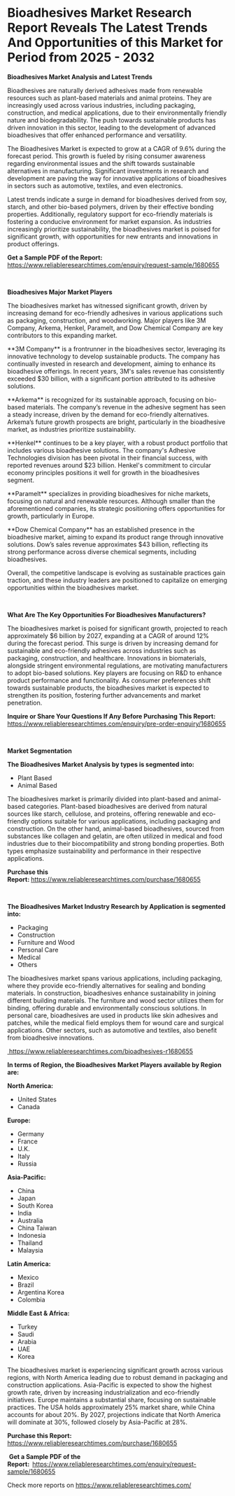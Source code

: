 <p><h1>Bioadhesives Market Research Report Reveals The Latest Trends And Opportunities of this Market for Period from 2025 - 2032</h1></p><p><strong>Bioadhesives Market Analysis and Latest Trends</strong></p>
<p><p>Bioadhesives are naturally derived adhesives made from renewable resources such as plant-based materials and animal proteins. They are increasingly used across various industries, including packaging, construction, and medical applications, due to their environmentally friendly nature and biodegradability. The push towards sustainable products has driven innovation in this sector, leading to the development of advanced bioadhesives that offer enhanced performance and versatility.</p><p>The Bioadhesives Market is expected to grow at a CAGR of 9.6% during the forecast period. This growth is fueled by rising consumer awareness regarding environmental issues and the shift towards sustainable alternatives in manufacturing. Significant investments in research and development are paving the way for innovative applications of bioadhesives in sectors such as automotive, textiles, and even electronics.</p><p>Latest trends indicate a surge in demand for bioadhesives derived from soy, starch, and other bio-based polymers, driven by their effective bonding properties. Additionally, regulatory support for eco-friendly materials is fostering a conducive environment for market expansion. As industries increasingly prioritize sustainability, the bioadhesives market is poised for significant growth, with opportunities for new entrants and innovations in product offerings.</p></p>
<p><strong>Get a Sample PDF of the Report:&nbsp;</strong> <a href="https://www.reliableresearchtimes.com/enquiry/request-sample/1680655?utm_campaign=3034&utm_medium=2&utm_source=Github&utm_content=ia&utm_term=01042025&utm_id=bioadhesives">https://www.reliableresearchtimes.com/enquiry/request-sample/1680655</a></p>
<p>&nbsp;</p>
<p><strong>Bioadhesives Major Market Players</strong></p>
<p><p>The bioadhesives market has witnessed significant growth, driven by increasing demand for eco-friendly adhesives in various applications such as packaging, construction, and woodworking. Major players like 3M Company, Arkema, Henkel, Paramelt, and Dow Chemical Company are key contributors to this expanding market.</p><p>**3M Company** is a frontrunner in the bioadhesives sector, leveraging its innovative technology to develop sustainable products. The company has continually invested in research and development, aiming to enhance its bioadhesive offerings. In recent years, 3M's sales revenue has consistently exceeded $30 billion, with a significant portion attributed to its adhesive solutions.</p><p>**Arkema** is recognized for its sustainable approach, focusing on bio-based materials. The company’s revenue in the adhesive segment has seen a steady increase, driven by the demand for eco-friendly alternatives. Arkema’s future growth prospects are bright, particularly in the bioadhesive market, as industries prioritize sustainability.</p><p>**Henkel** continues to be a key player, with a robust product portfolio that includes various bioadhesive solutions. The company's Adhesive Technologies division has been pivotal in their financial success, with reported revenues around $23 billion. Henkel's commitment to circular economy principles positions it well for growth in the bioadhesives segment.</p><p>**Paramelt** specializes in providing bioadhesives for niche markets, focusing on natural and renewable resources. Although smaller than the aforementioned companies, its strategic positioning offers opportunities for growth, particularly in Europe.</p><p>**Dow Chemical Company** has an established presence in the bioadhesive market, aiming to expand its product range through innovative solutions. Dow’s sales revenue approximates $43 billion, reflecting its strong performance across diverse chemical segments, including bioadhesives.</p><p>Overall, the competitive landscape is evolving as sustainable practices gain traction, and these industry leaders are positioned to capitalize on emerging opportunities within the bioadhesives market.</p></p>
<p>&nbsp;</p>
<p><strong>What Are The Key Opportunities For Bioadhesives Manufacturers?</strong></p>
<p><p>The bioadhesives market is poised for significant growth, projected to reach approximately $6 billion by 2027, expanding at a CAGR of around 12% during the forecast period. This surge is driven by increasing demand for sustainable and eco-friendly adhesives across industries such as packaging, construction, and healthcare. Innovations in biomaterials, alongside stringent environmental regulations, are motivating manufacturers to adopt bio-based solutions. Key players are focusing on R&D to enhance product performance and functionality. As consumer preferences shift towards sustainable products, the bioadhesives market is expected to strengthen its position, fostering further advancements and market penetration.</p></p>
<p><strong>Inquire or Share Your Questions If Any Before Purchasing This Report:</strong> <a href="https://www.reliableresearchtimes.com/enquiry/pre-order-enquiry/1680655?utm_campaign=3034&utm_medium=2&utm_source=Github&utm_content=ia&utm_term=01042025&utm_id=bioadhesives">https://www.reliableresearchtimes.com/enquiry/pre-order-enquiry/1680655</a></p>
<p>&nbsp;</p>
<p><strong>Market Segmentation</strong></p>
<p><strong>The Bioadhesives Market Analysis by types is segmented into:</strong></p>
<p><ul><li>Plant Based</li><li>Animal Based</li></ul></p>
<p><p>The bioadhesives market is primarily divided into plant-based and animal-based categories. Plant-based bioadhesives are derived from natural sources like starch, cellulose, and proteins, offering renewable and eco-friendly options suitable for various applications, including packaging and construction. On the other hand, animal-based bioadhesives, sourced from substances like collagen and gelatin, are often utilized in medical and food industries due to their biocompatibility and strong bonding properties. Both types emphasize sustainability and performance in their respective applications.</p></p>
<p><strong>Purchase this Report:&nbsp;</strong><a href="https://www.reliableresearchtimes.com/purchase/1680655?utm_campaign=3034&utm_medium=2&utm_source=Github&utm_content=ia&utm_term=01042025&utm_id=bioadhesives">https://www.reliableresearchtimes.com/purchase/1680655</a></p>
<p>&nbsp;</p>
<p><strong>The Bioadhesives Market Industry Research by Application is segmented into:</strong></p>
<p><ul><li>Packaging</li><li>Construction</li><li>Furniture and Wood</li><li>Personal Care</li><li>Medical</li><li>Others</li></ul></p>
<p><p>The bioadhesives market spans various applications, including packaging, where they provide eco-friendly alternatives for sealing and bonding materials. In construction, bioadhesives enhance sustainability in joining different building materials. The furniture and wood sector utilizes them for binding, offering durable and environmentally conscious solutions. In personal care, bioadhesives are used in products like skin adhesives and patches, while the medical field employs them for wound care and surgical applications. Other sectors, such as automotive and textiles, also benefit from bioadhesive innovations.</p></p>
<p><a href="https://www.reliableresearchtimes.com/bioadhesives-r1680655?utm_campaign=3034&utm_medium=2&utm_source=Github&utm_content=ia&utm_term=01042025&utm_id=bioadhesives">&nbsp;https://www.reliableresearchtimes.com/bioadhesives-r1680655</a></p>
<p><strong>In terms of Region, the Bioadhesives Market Players available by Region are:</strong></p>
<p>
    <p> <strong> North America: </strong>
        <ul>
            <li>United States</li>
            <li>Canada</li>
        </ul>
        </p> 
    <p> <strong> Europe: </strong>
        <ul>
            <li>Germany</li>
            <li>France</li>
            <li>U.K.</li>
            <li>Italy</li>
            <li>Russia</li>
        </ul>
        </p> 
    <p> <strong> Asia-Pacific: </strong>
        <ul>
            <li>China</li>
            <li>Japan</li>
            <li>South Korea</li>
            <li>India</li>
            <li>Australia</li>
            <li>China Taiwan</li>
            <li>Indonesia</li>
            <li>Thailand</li>
            <li>Malaysia</li>
        </ul>
        </p> 
    <p> <strong> Latin America: </strong>
        <ul>
            <li>Mexico</li>
            <li>Brazil</li>
            <li>Argentina Korea</li>
            <li>Colombia</li>
        </ul>
        </p> 
    <p> <strong> Middle East & Africa: </strong>
        <ul>
            <li>Turkey</li>
            <li>Saudi</li>
            <li>Arabia</li>
            <li>UAE</li>
            <li>Korea</li>
        </ul>
    </p>
    </p>
<p><p>The bioadhesives market is experiencing significant growth across various regions, with North America leading due to robust demand in packaging and construction applications. Asia-Pacific is expected to show the highest growth rate, driven by increasing industrialization and eco-friendly initiatives. Europe maintains a substantial share, focusing on sustainable practices. The USA holds approximately 25% market share, while China accounts for about 20%. By 2027, projections indicate that North America will dominate at 30%, followed closely by Asia-Pacific at 28%.</p></p>
<p><strong>Purchase this Report: </strong><a href="https://www.reliableresearchtimes.com/purchase/1680655?utm_campaign=3034&utm_medium=2&utm_source=Github&utm_content=ia&utm_term=01042025&utm_id=bioadhesives">https://www.reliableresearchtimes.com/purchase/1680655</a></p>
<p>&nbsp;<strong>Get a Sample PDF of the Report:&nbsp;&nbsp;</strong><a href="https://www.reliableresearchtimes.com/enquiry/request-sample/1680655?utm_campaign=3034&utm_medium=2&utm_source=Github&utm_content=ia&utm_term=01042025&utm_id=bioadhesives">https://www.reliableresearchtimes.com/enquiry/request-sample/1680655</a></p>
<p><strong></strong></p>
<p>Check more reports on <a href="https://www.reliableresearchtimes.com/?utm_campaign=3034&utm_medium=2&utm_source=Github&utm_content=ia&utm_term=01042025&utm_id=bioadhesives">https://www.reliableresearchtimes.com/</a></p>